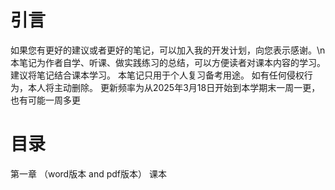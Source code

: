 # 引言
如果您有更好的建议或者更好的笔记，可以加入我的开发计划，向您表示感谢。\n
本笔记为作者自学、听课、做实践练习的总结，可以方便读者对课本内容的学习。
建议将笔记结合课本学习。
本笔记只用于个人复习备考用途。
如有任何侵权行为，本人将主动删除。
更新频率为从2025年3月18日开始到本学期末一周一更，也有可能一周多更
# 目录
第一章 （word版本 and pdf版本）
课本
